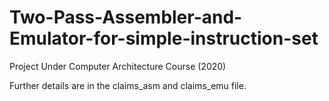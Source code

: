 # Two-Pass-Assembler-and-Emulator-for-simple-instruction-set
Project Under Computer Architecture Course (2020)

Further details are in the claims_asm and claims_emu file.
